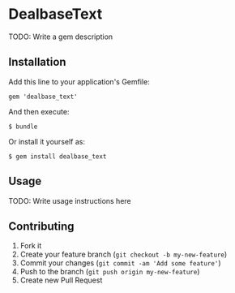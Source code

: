 # DealbaseText

TODO: Write a gem description

## Installation

Add this line to your application's Gemfile:

    gem 'dealbase_text'

And then execute:

    $ bundle

Or install it yourself as:

    $ gem install dealbase_text

## Usage

TODO: Write usage instructions here

## Contributing

1. Fork it
2. Create your feature branch (`git checkout -b my-new-feature`)
3. Commit your changes (`git commit -am 'Add some feature'`)
4. Push to the branch (`git push origin my-new-feature`)
5. Create new Pull Request
